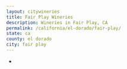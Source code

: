 ```yaml
---
layout: citywineries
title: Fair Play Wineries
description: Wineries in Fair Play, CA
permalink: /california/el-dorado/fair-play/
state: ca
county: el dorado
city: fair play
---
```

-
